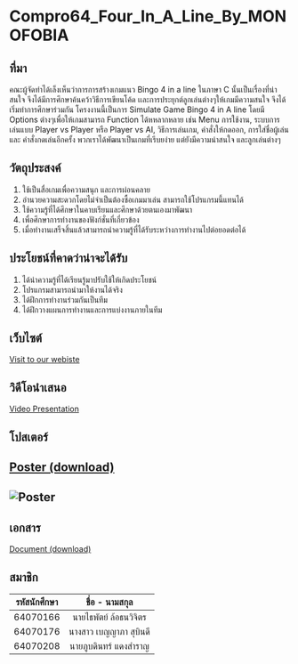 # Compro64_Four_In_A_Line_By_MONOFOBIA
## ที่มา
คณะผู้จัดทำได้เล็งเห็นว่าการการสร้างเกมแนว Bingo 4 in a line ในภาษา C นั้นเป็นเรื่องที่น่าสนใจ จึงได้มีการศึกษาค้นคว้าวิธีการเขียนโค้ด เเละการประยุกต์ลูกเล่นต่างๆให้เกมมีความสนใจ จึงได้เริ่มทำการศึกษาร่วมกัน โครงงานนี้เป็นการ Simulate Game Bingo 4 in A line โดยมี Options ต่างๆเพื่อให้เกมสามารถ Function ได้หหลากหลาย เช่น Menu การใช้งาน, ระบบการเล่นแบบ  Player vs Player หรือ Player vs AI, วิธีการเล่นเกม, คำสั่งให้กดออก, การใส่ชื่อผู้เล่นและ คำสั่งกดเล่นอีกครั้ง พวกเราได้พัฒนาเป็นเกมที่เรีบยง่าย แต่ยังมีความน่าสนใจ และลูกเล่นต่างๆ 
## วัตถุประสงค์
1. ใช้เป็นสื่อเกมเพื่อความสนุก และการผ่อนคลาย
2. อำนวยความสะดวกโดยไม่จำเป็นต้องซื้อเกมมาเล่น สามารถใช้โปรแกรมนี้แทนได้
3. ใช้ความรู้ที่ได้ศึกษาในคาบเรียนและศึกษาด้วยตนเองมาพัฒนา
4. เพื่อศึกษาการทำงานของฟังก์ชั่นที่เกี่ยวข้อง
5. เมื่อทำงานเสร็จสิ้นแล้วสามารถนำความรู้ที่ได้รับระหว่างการทำงานไปต่อยอดต่อได้
## ประโยชน์ที่คาดว่าน่าจะได้รับ
1. ได้นำความรู้ที่ได้เรียนรู้มาปรับใช้ให้เกิดประโยชน์
2. โปรแกรมสามารถนำมาให้งานได้จริง
3. ได้ฝึกการทำงานร่วมกันเป็นทีม
4. ได้ฝึกวางแผนการทำงานและการแบ่งงานภายในทีม
## เว็บไซต์
[Visit to our webiste](https://comprominipro.thaipatlawthana.repl.co/)

## วิดีโอนำเสนอ
[Video Presentation](https://youtu.be/ELr4pArY-no)

## โปสเตอร์
[Poster (download)](https://cdn.discordapp.com/attachments/967686497627177050/972793523776659466/FOUR_IN_A_LINE.png)
---
![Poster](https://cdn.discordapp.com/attachments/967686497627177050/972793523776659466/FOUR_IN_A_LINE.png)
---

## เอกสาร
[Document (download)](https://cdn.discordapp.com/attachments/967686497627177050/972793664113889290/Com_Pro_Draft.pdf)

## สมาชิก
| รหัสนักศึกษา | ชื่อ - นามสกุล |
| :--------: | :--------: |
|   64070166   |   นายไธพัตย์ ล้อธนวิจิตร   |
|   64070176   |   นางสาว เบญญาภา สุบินดี   |
|   64070208   |   นายภูบดินทร์ แดงสำราญ   |
